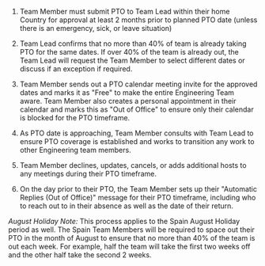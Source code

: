 1. Team Member must submit PTO to Team Lead within their home Country for approval at least 2 months prior to planned PTO date (unless there is an emergency, sick, or leave situation)

2. Team Lead confirms that no more than 40% of team is already taking PTO for the same dates. If over 40% of the team is already out, the Team Lead will request the Team Member to select different dates or discuss if an exception if required. 

3. Team Member sends out a PTO calendar meeting invite for the approved dates and marks it as "Free" to make the entire Engineering Team aware. Team Member also creates a personal appointment in their calendar and marks this as "Out of Office" to ensure only their calendar is blocked for the PTO timeframe.  

4. As PTO date is approaching, Team Member consults with Team Lead to ensure PTO coverage is established and works to transition any work to other Engineering team members. 

5. Team Member declines, updates, cancels, or adds additional hosts to any meetings during their PTO timeframe. 

6. On the day prior to their PTO, the Team Member sets up their "Automatic Replies (Out of Office)" message for their PTO timeframe, including who to reach out to in their absence as well as the date of their return. 

_August Holiday Note:_
This process applies to the Spain August Holiday period as well. The Spain Team Members will be required to space out their PTO in the month of August to ensure that no more than 40% of the team is out each week. For example, half the team will take the first two weeks off and the other half take the second 2 weeks. 